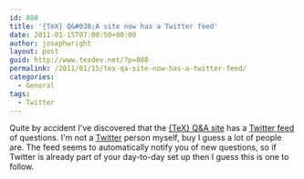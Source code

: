 ```yaml
---
id: 888
title: '{TeX} Q&#038;A site now has a Twitter feed'
date: 2011-01-15T07:00:50+00:00
author: josephwright
layout: post
guid: http://www.texdev.net/?p=888
permalink: /2011/01/15/tex-qa-site-now-has-a-twitter-feed/
categories:
  - General
tags:
  - Twitter
---
```

Quite by accident I've discovered that the [{TeX} Q&A site](https://tex.stackexchange.com/) has a [Twitter feed](http://twitter.com/StackTeX/) of questions. I'm not a [Twitter](http://www.twitter.com/) person myself, buy I guess a lot of people are. The feed seems to automatically notify you of new questions, so if Twitter is already part of your day-to-day set up then I guess this is one to follow.
